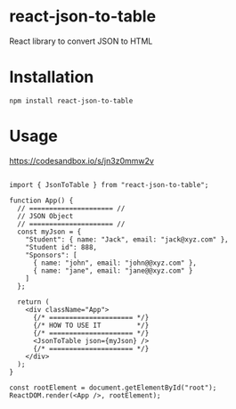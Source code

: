 # react-json-to-table

React library to convert JSON to HTML <table>

# Installation

`npm install react-json-to-table`

# Usage

https://codesandbox.io/s/jn3z0mmw2v

```

import { JsonToTable } from "react-json-to-table";

function App() {
  // ===================== //
  // JSON Object
  // ===================== //
  const myJson = {
    "Student": { name: "Jack", email: "jack@xyz.com" },
    "Student id": 888,
    "Sponsors": [
      { name: "john", email: "john@@xyz.com" },
      { name: "jane", email: "jane@@xyz.com" }
    ]
  };

  return (
    <div className="App">
      {/* ===================== */}
      {/* HOW TO USE IT         */}
      {/* ===================== */}
      <JsonToTable json={myJson} />
      {/* ===================== */}
    </div>
  );
}

const rootElement = document.getElementById("root");
ReactDOM.render(<App />, rootElement);

```

